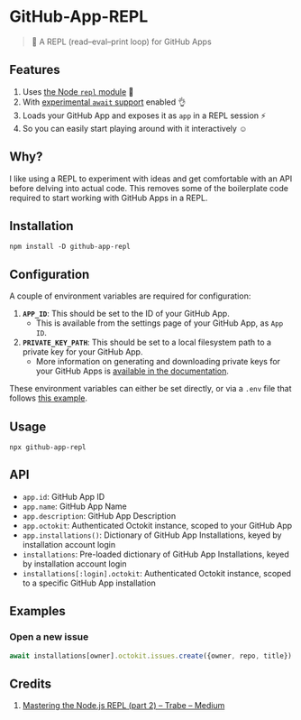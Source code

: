 # GitHub-App-REPL

> 🔁 A REPL (read–eval–print loop) for GitHub Apps

## Features

1. Uses [the Node `repl` module](https://nodejs.org/api/repl.html) :repeat:
1. With [experimental `await` support](https://nodejs.org/api/cli.html#cli_experimental_repl_await) enabled :ok_hand:
1. Loads your GitHub App and exposes it as `app` in a REPL session :zap:
1. So you can easily start playing around with it interactively :relaxed:

## Why?

I like using a REPL to experiment with ideas and get comfortable with an API before delving into actual code. This removes some of the boilerplate code required to start working with GitHub Apps in a REPL.

## Installation

```
npm install -D github-app-repl
```


## Configuration

A couple of environment variables are required for configuration:

1. **`APP_ID`**: This should be set to the ID of your GitHub App. 
    - This is available from the settings page of your GitHub App, as `App ID`.
1. **`PRIVATE_KEY_PATH`**: This should be set to a  local filesystem path to a private key for your GitHub App. 
    - More information on generating and downloading private keys for your GitHub Apps is [available in the documentation](https://developer.github.com/apps/building-github-apps/authenticating-with-github-apps/#generating-a-private-key).

These environment variables can either be set directly, or via a `.env` file that follows [this example](https://github.com/swinton/github-app-repl/blob/master/.env.example).

## Usage

```
npx github-app-repl
```

## API

- `app.id`: GitHub App ID
- `app.name`: GitHub App Name
- `app.description`: GitHub App Description
- `app.octokit`: Authenticated Octokit instance, scoped to your GitHub App
- `app.installations()`: Dictionary of GitHub App Installations, keyed by installation account login
- `installations`: Pre-loaded dictionary of GitHub App Installations, keyed by installation account login
- `installations[:login].octokit`: Authenticated Octokit instance, scoped to a specific GitHub App installation

## Examples

### Open a new issue

```javascript
await installations[owner].octokit.issues.create({owner, repo, title})
```

## Credits

1. [Mastering the Node.js REPL (part 2) – Trabe – Medium](https://medium.com/trabe/mastering-the-node-js-repl-part-2-365c52a5203d)
